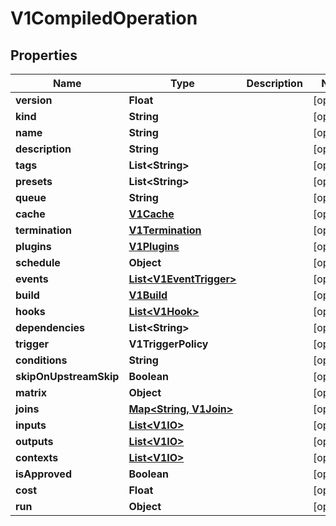 

# V1CompiledOperation


## Properties

Name | Type | Description | Notes
------------ | ------------- | ------------- | -------------
**version** | **Float** |  |  [optional]
**kind** | **String** |  |  [optional]
**name** | **String** |  |  [optional]
**description** | **String** |  |  [optional]
**tags** | **List&lt;String&gt;** |  |  [optional]
**presets** | **List&lt;String&gt;** |  |  [optional]
**queue** | **String** |  |  [optional]
**cache** | [**V1Cache**](V1Cache.md) |  |  [optional]
**termination** | [**V1Termination**](V1Termination.md) |  |  [optional]
**plugins** | [**V1Plugins**](V1Plugins.md) |  |  [optional]
**schedule** | **Object** |  |  [optional]
**events** | [**List&lt;V1EventTrigger&gt;**](V1EventTrigger.md) |  |  [optional]
**build** | [**V1Build**](V1Build.md) |  |  [optional]
**hooks** | [**List&lt;V1Hook&gt;**](V1Hook.md) |  |  [optional]
**dependencies** | **List&lt;String&gt;** |  |  [optional]
**trigger** | **V1TriggerPolicy** |  |  [optional]
**conditions** | **String** |  |  [optional]
**skipOnUpstreamSkip** | **Boolean** |  |  [optional]
**matrix** | **Object** |  |  [optional]
**joins** | [**Map&lt;String, V1Join&gt;**](V1Join.md) |  |  [optional]
**inputs** | [**List&lt;V1IO&gt;**](V1IO.md) |  |  [optional]
**outputs** | [**List&lt;V1IO&gt;**](V1IO.md) |  |  [optional]
**contexts** | [**List&lt;V1IO&gt;**](V1IO.md) |  |  [optional]
**isApproved** | **Boolean** |  |  [optional]
**cost** | **Float** |  |  [optional]
**run** | **Object** |  |  [optional]



